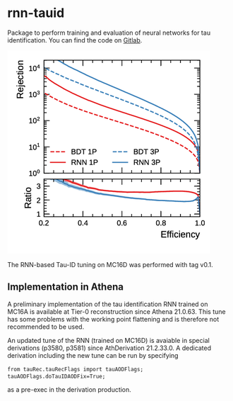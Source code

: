 # rnn-tauid

Package to perform training and evaluation of neural networks for tau
identification. You can find the code on
[Gitlab](https://gitlab.cern.ch/cdeutsch/rnn-tauid).

![Tau-ID ROC Curve](img/roc_homepage.png)

The RNN-based Tau-ID tuning on MC16D was performed with tag v0.1.

## Implementation in Athena

A preliminary implementation of the tau identification RNN trained on MC16A is
available at Tier-0 reconstruction since Athena 21.0.63. This tune has some
problems with the working point flattening and is therefore not recommended to be used.

An updated tune of the RNN (trained on MC16D) is avaiable in special derivations
(p3580, p3581) since AthDerivation 21.2.33.0. A dedicated derivation including
the new tune can be run by specifying
```
from tauRec.tauRecFlags import tauAODFlags; tauAODFlags.doTauIDAODFix=True;
```
as a pre-exec in the derivation production.


